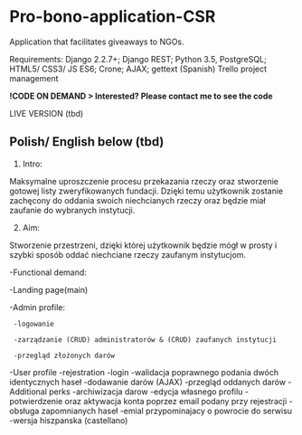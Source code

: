 # Pro-bono-application-CSR

Application that facilitates giveaways to NGOs.

Requirements: Django 2.2.7+; Django REST; Python 3.5, PostgreSQL; HTML5/ CSS3/ JS ES6; Crone; AJAX; gettext (Spanish)
Trello project management 

**!CODE ON DEMAND > Interested? Please contact me to see the code**

LIVE VERSION (tbd)

## Polish/ English below (tbd)

1. Intro:

Maksymalne uproszczenie procesu przekazania rzeczy oraz stworzenie gotowej listy zweryfikowanych fundacji. Dzięki temu użytkownik zostanie zachęcony do oddania swoich niechcianych rzeczy oraz będzie miał zaufanie do wybranych instytucji. 

2. Aim:

Stworzenie przestrzeni, dzięki której użytkownik będzie mógł w prosty i szybki sposób oddać niechciane rzeczy zaufanym instytucjom.


-Functional demand:

-Landing page(main)

-Admin profile:

     -logowanie
     
     -zarządzanie (CRUD) administratorów & (CRUD) zaufanych instytucji
     
     -przegląd złożonych darów
     
-User profile
     -rejestration
     -login
     -walidacja poprawnego podania dwóch identycznych haseł
     -dodawanie darów (AJAX)
     -przegląd oddanych darów
-Additional perks
    -archiwizacja darow
    -edycja własnego profilu
    -potwierdzenie oraz aktywacja konta poprzez email podany przy rejestracji
    -obsługa zapomnianych haseł
    -emial przypominajacy o powrocie do serwisu
    -wersja hiszpanska (castellano)
    
     



